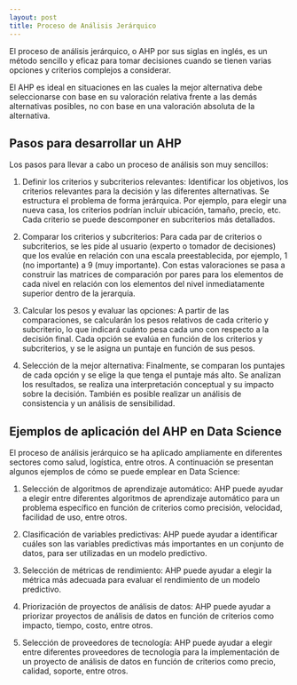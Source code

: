 ```yaml
---
layout: post
title: Proceso de Análisis Jerárquico 
---
```


El proceso de análisis jerárquico, o AHP por sus siglas en inglés, es un método sencillo y eficaz para tomar decisiones cuando se tienen varias opciones y criterios complejos a considerar. 

El AHP es ideal en situaciones en las cuales la mejor alternativa debe seleccionarse con base en su valoración relativa frente a las demás alternativas posibles, no con base en una valoración absoluta de la alternativa.  

## Pasos para desarrollar un AHP

Los pasos para llevar a cabo un proceso de análisis  son muy sencillos:

1. Definir los criterios y subcriterios relevantes: Identificar los objetivos, los criterios  relevantes para la decisión y las diferentes alternativas. Se estructura el problema de forma jerárquica. Por ejemplo, para elegir una nueva casa, los criterios podrían incluir ubicación, tamaño, precio, etc. Cada criterio se puede descomponer en subcriterios más detallados.

2. Comparar los criterios y subcriterios: Para cada par de criterios o subcriterios, se les pide al usuario (experto o tomador de decisiones) que los evalúe en relación con una escala preestablecida, por ejemplo, 1 (no importante) a 9 (muy importante). Con estas valoraciones se pasa a construir las matrices de comparación por pares para los elementos de cada nivel en relación con los elementos del nivel inmediatamente superior dentro de la jerarquía.

3. Calcular los pesos y evaluar las opciones: A partir de las comparaciones, se calcularán los pesos relativos de cada criterio y subcriterio, lo que indicará cuánto pesa cada uno con respecto a la decisión final. Cada opción se evalúa en función de los criterios y subcriterios, y se le asigna un puntaje en función de sus pesos.

4. Selección de la mejor alternativa: Finalmente, se comparan los puntajes de cada opción y se elige la que tenga el puntaje más alto. Se analizan los resultados, se realiza una interpretación conceptual y su impacto sobre la decisión. También es posible realizar un análisis de consistencia y un análisis de sensibilidad.

## Ejemplos de aplicación del AHP en Data Science

El proceso de análisis jerárquico se ha aplicado ampliamente en diferentes sectores como salud, logística, entre otros. A continuación se presentan algunos ejemplos de cómo se puede emplear en Data Science: 

1. Selección de algoritmos de aprendizaje automático: AHP puede ayudar a elegir entre diferentes algoritmos de aprendizaje automático para un problema específico en función de criterios como precisión, velocidad, facilidad de uso, entre otros.

2. Clasificación de variables predictivas: AHP puede ayudar a identificar cuáles son las variables predictivas más importantes en un conjunto de datos, para ser utilizadas en un modelo predictivo.

3. Selección de métricas de rendimiento: AHP puede ayudar a elegir la métrica más adecuada para evaluar el rendimiento de un modelo predictivo.

4. Priorización de proyectos de análisis de datos: AHP puede ayudar a priorizar proyectos de análisis de datos en función de criterios como impacto, tiempo, costo, entre otros.

5. Selección de proveedores de tecnología: AHP puede ayudar a elegir entre diferentes proveedores de tecnología para la implementación de un proyecto de análisis de datos en función de criterios como precio, calidad, soporte, entre otros.
